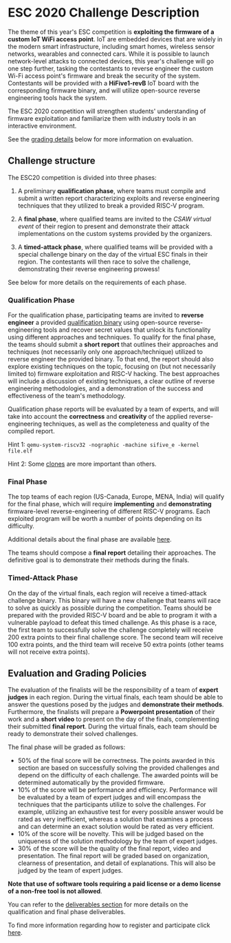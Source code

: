 ESC 2020 Challenge Description
==============================


The theme of this year's ESC competition is **exploiting the firmware of a custom IoT WiFi access point**. IoT are embedded devices that are widely in the modern smart infrastructure, including smart homes, wireless sensor networks, wearables and connected cars. While it is possible to launch network-level attacks to connected devices, this year's challenge will go one step further, tasking the contestants to reverse engineer the custom Wi-Fi access point's firmware and break the security of the system. Contestants will be provided with a **HiFive1-revB** IoT board with the corresponding firmware binary, and will utilize open-source reverse engineering tools hack the system.

The ESC 2020 competition will strengthen students' understanding of firmware exploitation and familiarize them with industry tools in an interactive environment.

See the [grading details](#evaluation-and-grading-policies) below for more information on evaluation.


## Challenge structure

The ESC20 competition is divided into three phases:

1. A preliminary **qualification phase**, where teams must compile and submit a written report characterizing exploits and reverse engineering techniques that they utilized to break a provided RISC-V program.

2. A **final phase**, where qualified teams are invited to the *CSAW virtual event* of their region to present and demonstrate their attack implementations on the custom systems provided by the organizers.

3. A **timed-attack phase**, where qualified teams will be provided with a special challenge binary on the day of the virtual ESC finals in their region. The contestants will then race to solve the challenge, demonstrating their reverse engineering prowess!

See below for more details on the requirements of each phase.


### Qualification Phase

For the qualification phase, participating teams are invited to **reverse engineer** a provided [qualification binary](https://github.com/TrustworthyComputing/csaw_esc_2020/blob/master/qual-esc2020.elf) using open-source reverse-engineering tools and recover secret values that unlock its functionality using different approaches and techniques. To qualify for the final phase, the teams should submit a **short report** that outlines their approaches and techniques (not necessarily only one approach/technique) utilized to reverse engineer the provided binary. To that end, the report should also explore existing techniques on the topic, focusing on (but not necessarily limited to) firmware exploitation and RISC-V hacking. The best approaches will include a discussion of existing techniques, a clear outline of reverse engineering methodologies, and a demonstration of the success and effectiveness of the team's methodology.

Qualification phase reports will be evaluated by a team of experts, and will take into account the **correctness** and **creativity** of the applied reverse-engineering techniques, as well as the completeness and quality of the compiled report.

Hint 1: `qemu-system-riscv32 -nographic -machine sifive_e -kernel file.elf`

Hint 2: Some [clones](https://github.com/mumbel/ghidra_riscv.git) are more important than others.


### Final Phase

The top teams of each region (US-Canada, Europe, MENA, India) will qualify for the final phase, which will require **implementing** and **demonstrating** firmware-level reverse-engineering of different RISC-V programs. Each exploited program will be worth a number of points depending on its difficulty.

Additional details about the final phase are available [here](final_phase.md).

The teams should compose a **final report** detailing their approaches. The definitive goal is to demonstrate their methods during the finals.

### Timed-Attack Phase

On the day of the virtual finals, each region will receive a timed-attack challenge binary. This binary will have a new challenge that teams will race to solve as quickly as possible during the competition. Teams should be prepared with the provided RISC-V board and be able to program it with a vulnerable payload to defeat this timed challenge. As this phase is a race, the first team to successfully solve the challenge completely will receive 200 extra points to their final challenge score. The second team will receive 100 extra points, and the third team will receive 50 extra points (other teams will not receive extra points).


## Evaluation and Grading Policies

The evaluation of the finalists will be the responsibility of a team of **expert judges** in each region. During the virtual finals, each team should be able to answer the questions posed by the judges and **demonstrate their methods**. Furthermore, the finalists will prepare a **Powerpoint presentation** of their work and a **short video** to present on the day of the finals, complementing their submitted **final report**. During the virtual finals, each team should be ready to demonstrate their solved challenges.

The final phase will be graded as follows:
- 50% of the final score will be correctness. The points awarded in this section are based on successfully solving the provided challenges and depend on the difficulty of each challenge. The awarded points will be determined automatically by the provided firmware.
- 10% of the score will be performance and efficiency. Performance will be evaluated by a team of expert judges and will encompass the techniques that the participants utilize to solve the challenges. For example, utilizing an exhaustive test for every possible answer would be rated as very inefficient, whereas a solution that examines a process and can determine an exact solution would be rated as very efficient.
- 10% of the score will be novelty. This will be judged based on the uniqueness of the solution methodology by the team of expert judges.
- 30% of the score will be the quality of the final report, video and presentation. The final report will be graded based on organization, clearness of presentation, and detail of explanations. This will also be judged by the team of expert judges.

 **Note that use of software tools requiring a paid license or a demo license of a non-free tool is not allowed**.


You can refer to the [deliverables section](logistics.md#deliverables) for more details on the qualification and final phase deliverables.


To find more information regarding how to register and participate click [here](logistics.md).
